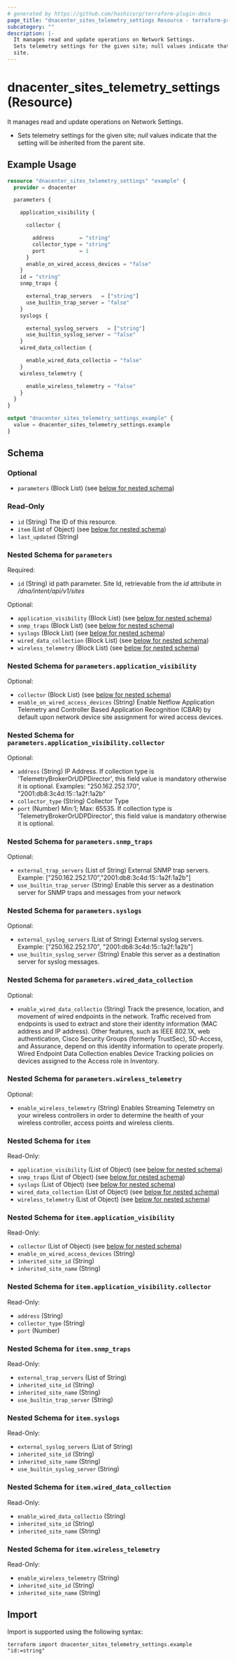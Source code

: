 ```yaml
---
# generated by https://github.com/hashicorp/terraform-plugin-docs
page_title: "dnacenter_sites_telemetry_settings Resource - terraform-provider-dnacenter"
subcategory: ""
description: |-
  It manages read and update operations on Network Settings.
  Sets telemetry settings for the given site; null values indicate that the setting will be inherited from the parent
  site.
---
```


# dnacenter_sites_telemetry_settings (Resource)

It manages read and update operations on Network Settings.

- Sets telemetry settings for the given site; *null* values indicate that the setting will be inherited from the parent
site.

## Example Usage

```terraform
resource "dnacenter_sites_telemetry_settings" "example" {
  provider = dnacenter

  parameters {

    application_visibility {

      collector {

        address        = "string"
        collector_type = "string"
        port           = 1
      }
      enable_on_wired_access_devices = "false"
    }
    id = "string"
    snmp_traps {

      external_trap_servers   = ["string"]
      use_builtin_trap_server = "false"
    }
    syslogs {

      external_syslog_servers   = ["string"]
      use_builtin_syslog_server = "false"
    }
    wired_data_collection {

      enable_wired_data_collectio = "false"
    }
    wireless_telemetry {

      enable_wireless_telemetry = "false"
    }
  }
}

output "dnacenter_sites_telemetry_settings_example" {
  value = dnacenter_sites_telemetry_settings.example
}
```

<!-- schema generated by tfplugindocs -->
## Schema

### Optional

- `parameters` (Block List) (see [below for nested schema](#nestedblock--parameters))

### Read-Only

- `id` (String) The ID of this resource.
- `item` (List of Object) (see [below for nested schema](#nestedatt--item))
- `last_updated` (String)

<a id="nestedblock--parameters"></a>
### Nested Schema for `parameters`

Required:

- `id` (String) id path parameter. Site Id, retrievable from the *id* attribute in */dna/intent/api/v1/sites*

Optional:

- `application_visibility` (Block List) (see [below for nested schema](#nestedblock--parameters--application_visibility))
- `snmp_traps` (Block List) (see [below for nested schema](#nestedblock--parameters--snmp_traps))
- `syslogs` (Block List) (see [below for nested schema](#nestedblock--parameters--syslogs))
- `wired_data_collection` (Block List) (see [below for nested schema](#nestedblock--parameters--wired_data_collection))
- `wireless_telemetry` (Block List) (see [below for nested schema](#nestedblock--parameters--wireless_telemetry))

<a id="nestedblock--parameters--application_visibility"></a>
### Nested Schema for `parameters.application_visibility`

Optional:

- `collector` (Block List) (see [below for nested schema](#nestedblock--parameters--application_visibility--collector))
- `enable_on_wired_access_devices` (String) Enable Netflow Application Telemetry and Controller Based Application Recognition (CBAR) by default upon network device site assignment for wired access devices.

<a id="nestedblock--parameters--application_visibility--collector"></a>
### Nested Schema for `parameters.application_visibility.collector`

Optional:

- `address` (String) IP Address. If collection type is 'TelemetryBrokerOrUDPDirector', this field value is mandatory otherwise it is optional. Examples: "250.162.252.170", "2001:db8:3c4d:15::1a2f:1a2b"
- `collector_type` (String) Collector Type
- `port` (Number) Min:1; Max: 65535. If collection type is 'TelemetryBrokerOrUDPDirector', this field value is mandatory otherwise it is optional.



<a id="nestedblock--parameters--snmp_traps"></a>
### Nested Schema for `parameters.snmp_traps`

Optional:

- `external_trap_servers` (List of String) External SNMP trap servers. Example: ["250.162.252.170","2001:db8:3c4d:15::1a2f:1a2b"]
- `use_builtin_trap_server` (String) Enable this server as a destination server for SNMP traps and messages from your network


<a id="nestedblock--parameters--syslogs"></a>
### Nested Schema for `parameters.syslogs`

Optional:

- `external_syslog_servers` (List of String) External syslog servers. Example: ["250.162.252.170", "2001:db8:3c4d:15::1a2f:1a2b"]
- `use_builtin_syslog_server` (String) Enable this server as a destination server for syslog messages.


<a id="nestedblock--parameters--wired_data_collection"></a>
### Nested Schema for `parameters.wired_data_collection`

Optional:

- `enable_wired_data_collectio` (String) Track the presence, location, and movement of wired endpoints in the network. Traffic received from endpoints is used to extract and store their identity information (MAC address and IP address). Other features, such as IEEE 802.1X, web authentication, Cisco Security Groups (formerly TrustSec), SD-Access, and Assurance, depend on this identity information to operate properly. Wired Endpoint Data Collection enables Device Tracking policies on devices assigned to the Access role in Inventory.


<a id="nestedblock--parameters--wireless_telemetry"></a>
### Nested Schema for `parameters.wireless_telemetry`

Optional:

- `enable_wireless_telemetry` (String) Enables Streaming Telemetry on your wireless controllers in order to determine the health of your wireless controller, access points and wireless clients.



<a id="nestedatt--item"></a>
### Nested Schema for `item`

Read-Only:

- `application_visibility` (List of Object) (see [below for nested schema](#nestedobjatt--item--application_visibility))
- `snmp_traps` (List of Object) (see [below for nested schema](#nestedobjatt--item--snmp_traps))
- `syslogs` (List of Object) (see [below for nested schema](#nestedobjatt--item--syslogs))
- `wired_data_collection` (List of Object) (see [below for nested schema](#nestedobjatt--item--wired_data_collection))
- `wireless_telemetry` (List of Object) (see [below for nested schema](#nestedobjatt--item--wireless_telemetry))

<a id="nestedobjatt--item--application_visibility"></a>
### Nested Schema for `item.application_visibility`

Read-Only:

- `collector` (List of Object) (see [below for nested schema](#nestedobjatt--item--application_visibility--collector))
- `enable_on_wired_access_devices` (String)
- `inherited_site_id` (String)
- `inherited_site_name` (String)

<a id="nestedobjatt--item--application_visibility--collector"></a>
### Nested Schema for `item.application_visibility.collector`

Read-Only:

- `address` (String)
- `collector_type` (String)
- `port` (Number)



<a id="nestedobjatt--item--snmp_traps"></a>
### Nested Schema for `item.snmp_traps`

Read-Only:

- `external_trap_servers` (List of String)
- `inherited_site_id` (String)
- `inherited_site_name` (String)
- `use_builtin_trap_server` (String)


<a id="nestedobjatt--item--syslogs"></a>
### Nested Schema for `item.syslogs`

Read-Only:

- `external_syslog_servers` (List of String)
- `inherited_site_id` (String)
- `inherited_site_name` (String)
- `use_builtin_syslog_server` (String)


<a id="nestedobjatt--item--wired_data_collection"></a>
### Nested Schema for `item.wired_data_collection`

Read-Only:

- `enable_wired_data_collectio` (String)
- `inherited_site_id` (String)
- `inherited_site_name` (String)


<a id="nestedobjatt--item--wireless_telemetry"></a>
### Nested Schema for `item.wireless_telemetry`

Read-Only:

- `enable_wireless_telemetry` (String)
- `inherited_site_id` (String)
- `inherited_site_name` (String)

## Import

Import is supported using the following syntax:

```shell
terraform import dnacenter_sites_telemetry_settings.example "id:=string"
```
